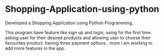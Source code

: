 # Shopping-Application-using-python
Developed a Shopping Application using Python Programming.

This program have feature like sign up and login, using for the first time.
asking user for their desired products
and allowing user to choose their favourites product.
having three payment options..
more i am working to add more features in the app.
